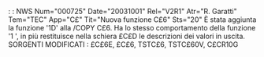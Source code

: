  :  : NWS Num="000725" Date="20031001" Rel="V2R1" Atr="R. Garatti" Tem="TEC" App="C£" Tit="Nuova funzione C£6" Sts="20"
È stata aggiunta la funzione '1D' alla /COPY C£6. Ha lo stesso comportamento della funzione '1 ', in più restituisce nella schiera £C£D le descrizioni dei valori in uscita.
SORGENTI MODIFICATI :  £C£6E, £C£6, TSTC£6, TSTC£60V, C£CR10G
